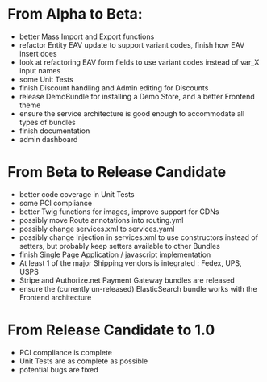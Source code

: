 # From Alpha to Beta:

* better Mass Import and Export functions
* refactor Entity EAV update to support variant codes, finish how EAV insert does
* look at refactoring EAV form fields to use variant codes instead of var_X input names
* some Unit Tests
* finish Discount handling and Admin editing for Discounts
* release DemoBundle for installing a Demo Store, and a better Frontend theme
* ensure the service architecture is good enough to accommodate all types of bundles
* finish documentation
* admin dashboard

# From Beta to Release Candidate

* better code coverage in Unit Tests
* some PCI compliance
* better Twig functions for images, improve support for CDNs
* possibly move Route annotations into routing.yml
* possibly change services.xml to services.yaml
* possibly change Injection in services.xml to use constructors instead of setters, but probably keep setters available to other Bundles
* finish Single Page Application / javascript implementation
* At least 1 of the major Shipping vendors is integrated : Fedex, UPS, USPS
* Stripe and Authorize.net Payment Gateway bundles are released
* ensure the (currently un-released) ElasticSearch bundle works with the Frontend architecture

# From Release Candidate to 1.0

* PCI compliance is complete
* Unit Tests are as complete as possible
* potential bugs are fixed
